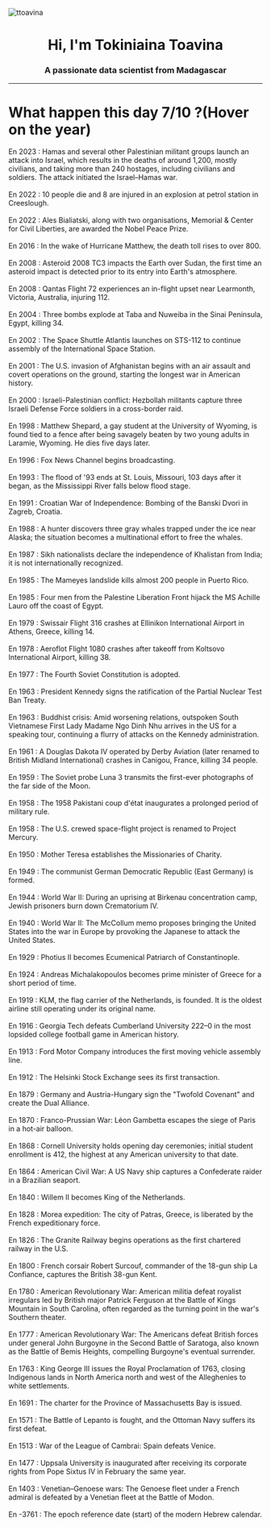 
<p align="left"> <img src="https://komarev.com/ghpvc/?username=ttoavina&label=Profile%20views&color=0e75b6&style=flat" alt="ttoavina" /> </p>
<h1 align="center">Hi, I'm Tokiniaina Toavina</h1>
<h3 align="center">A passionate data scientist from Madagascar</h3>
    
<hr/>
<h1> What happen this day 7/10 ?(Hover on the year)</h1>

En 2023 : Hamas and several other Palestinian militant groups launch an attack into Israel, which results in the deaths of around 1,200, mostly civilians, and taking more than 240 hostages, including civilians and soldiers. The attack initiated the Israel–Hamas war.
<br/><br/>
En 2022 : 10 people die and 8 are injured in an explosion at petrol station in Creeslough.
<br/><br/>
En 2022 : Ales Bialiatski, along with two organisations, Memorial & Center for Civil Liberties, are awarded the Nobel Peace Prize.
<br/><br/>
En 2016 : In the wake of Hurricane Matthew, the death toll rises to over 800.
<br/><br/>
En 2008 : Asteroid 2008 TC3 impacts the Earth over Sudan, the first time an asteroid impact is detected prior to its entry into Earth's atmosphere.
<br/><br/>
En 2008 : Qantas Flight 72 experiences an in-flight upset near Learmonth, Victoria, Australia, injuring 112.
<br/><br/>
En 2004 : Three bombs explode at Taba and Nuweiba in the Sinai Peninsula, Egypt, killing 34.
<br/><br/>
En 2002 : The Space Shuttle Atlantis launches on STS-112 to continue assembly of the International Space Station.
<br/><br/>
En 2001 : The U.S. invasion of Afghanistan begins with an air assault and covert operations on the ground, starting the longest war in American history.
<br/><br/>
En 2000 : Israeli-Palestinian conflict: Hezbollah militants capture three Israeli Defense Force soldiers in a cross-border raid.
<br/><br/>
En 1998 : Matthew Shepard, a gay student at the University of Wyoming, is found tied to a fence after being savagely beaten by two young adults in Laramie, Wyoming. He dies five days later.
<br/><br/>
En 1996 : Fox News Channel begins broadcasting.
<br/><br/>
En 1993 : The flood of '93 ends at St. Louis, Missouri, 103 days after it began, as the Mississippi River falls below flood stage.
<br/><br/>
En 1991 : Croatian War of Independence: Bombing of the Banski Dvori in Zagreb, Croatia.
<br/><br/>
En 1988 : A hunter discovers three gray whales trapped under the ice near Alaska; the situation becomes a multinational effort to free the whales.
<br/><br/>
En 1987 : Sikh nationalists declare the independence of Khalistan from India; it is not internationally recognized.
<br/><br/>
En 1985 : The Mameyes landslide kills almost 200 people in Puerto Rico.
<br/><br/>
En 1985 : Four men from the Palestine Liberation Front hijack the MS Achille Lauro off the coast of Egypt.
<br/><br/>
En 1979 : Swissair Flight 316 crashes at Ellinikon International Airport in Athens, Greece, killing 14.
<br/><br/>
En 1978 : Aeroflot Flight 1080 crashes after takeoff from Koltsovo International Airport, killing 38.
<br/><br/>
En 1977 : The Fourth Soviet Constitution is adopted.
<br/><br/>
En 1963 : President Kennedy signs the ratification of the Partial Nuclear Test Ban Treaty.
<br/><br/>
En 1963 : Buddhist crisis: Amid worsening relations, outspoken South Vietnamese First Lady Madame Ngo Dinh Nhu arrives in the US for a speaking tour, continuing a flurry of attacks on the Kennedy administration.
<br/><br/>
En 1961 : A Douglas Dakota IV operated by Derby Aviation (later renamed to British Midland International) crashes in Canigou, France, killing 34 people.
<br/><br/>
En 1959 : The Soviet probe Luna 3 transmits the first-ever photographs of the far side of the Moon.
<br/><br/>
En 1958 : The 1958 Pakistani coup d'état inaugurates a prolonged period of military rule.
<br/><br/>
En 1958 : The U.S. crewed space-flight project is renamed to Project Mercury.
<br/><br/>
En 1950 : Mother Teresa establishes the Missionaries of Charity.
<br/><br/>
En 1949 : The communist German Democratic Republic (East Germany) is formed.
<br/><br/>
En 1944 : World War II: During an uprising at Birkenau concentration camp, Jewish prisoners burn down Crematorium IV.
<br/><br/>
En 1940 : World War II: The McCollum memo proposes bringing the United States into the war in Europe by provoking the Japanese to attack the United States.
<br/><br/>
En 1929 : Photius II becomes Ecumenical Patriarch of Constantinople.
<br/><br/>
En 1924 : Andreas Michalakopoulos becomes prime minister of Greece for a short period of time.
<br/><br/>
En 1919 : KLM, the flag carrier of the Netherlands, is founded. It is the oldest airline still operating under its original name.
<br/><br/>
En 1916 : Georgia Tech defeats Cumberland University 222–0 in the most lopsided college football game in American history.
<br/><br/>
En 1913 : Ford Motor Company introduces the first moving vehicle assembly line.
<br/><br/>
En 1912 : The Helsinki Stock Exchange sees its first transaction.
<br/><br/>
En 1879 : Germany and Austria-Hungary sign the "Twofold Covenant" and create the Dual Alliance.
<br/><br/>
En 1870 : Franco-Prussian War: Léon Gambetta escapes the siege of Paris in a hot-air balloon.
<br/><br/>
En 1868 : Cornell University holds opening day ceremonies; initial student enrollment is 412, the highest at any American university to that date.
<br/><br/>
En 1864 : American Civil War: A US Navy ship captures a Confederate raider in a Brazilian seaport.
<br/><br/>
En 1840 : Willem II becomes King of the Netherlands.
<br/><br/>
En 1828 : Morea expedition: The city of Patras, Greece, is liberated by the French expeditionary force.
<br/><br/>
En 1826 : The Granite Railway begins operations as the first chartered railway in the U.S.
<br/><br/>
En 1800 : French corsair Robert Surcouf, commander of the 18-gun ship La Confiance, captures the British 38-gun Kent.
<br/><br/>
En 1780 : American Revolutionary War: American militia defeat royalist irregulars led by British major Patrick Ferguson at the Battle of Kings Mountain in South Carolina, often regarded as the turning point in the war's Southern theater.
<br/><br/>
En 1777 : American Revolutionary War: The Americans defeat British forces under general John Burgoyne in the Second Battle of Saratoga, also known as the Battle of Bemis Heights, compelling Burgoyne's eventual surrender.
<br/><br/>
En 1763 : King George III issues the Royal Proclamation of 1763, closing Indigenous lands in North America north and west of the Alleghenies to white settlements.
<br/><br/>
En 1691 : The charter for the Province of Massachusetts Bay is issued.
<br/><br/>
En 1571 : The Battle of Lepanto is fought, and the Ottoman Navy suffers its first defeat.
<br/><br/>
En 1513 : War of the League of Cambrai: Spain defeats Venice.
<br/><br/>
En 1477 : Uppsala University is inaugurated after receiving its corporate rights from Pope Sixtus IV in February the same year.
<br/><br/>
En 1403 : Venetian–Genoese wars: The Genoese fleet under a French admiral is defeated by a Venetian fleet at the Battle of Modon.
<br/><br/>
En -3761 : The epoch reference date (start) of the modern Hebrew calendar.
<br/><br/>
